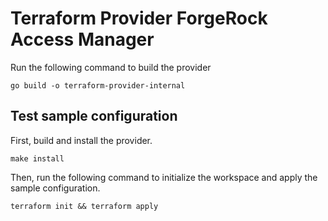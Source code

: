 # Terraform Provider ForgeRock Access Manager

Run the following command to build the provider

```shell
go build -o terraform-provider-internal
```

## Test sample configuration

First, build and install the provider.

```shell
make install
```

Then, run the following command to initialize the workspace and apply the sample configuration.

```shell
terraform init && terraform apply
```